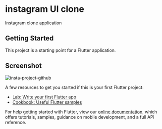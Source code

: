 # instagram UI clone

Instagram clone application

## Getting Started

This project is a starting point for a Flutter application.

## Screenshot

![insta-project-github](https://user-images.githubusercontent.com/55645585/192451254-a1ae9214-def5-479e-aa1a-7a1cb3f6c638.jpeg)

A few resources to get you started if this is your first Flutter project:

- [Lab: Write your first Flutter app](https://flutter.dev/docs/get-started/codelab)
- [Cookbook: Useful Flutter samples](https://flutter.dev/docs/cookbook)

For help getting started with Flutter, view our
[online documentation](https://flutter.dev/docs), which offers tutorials,
samples, guidance on mobile development, and a full API reference.
